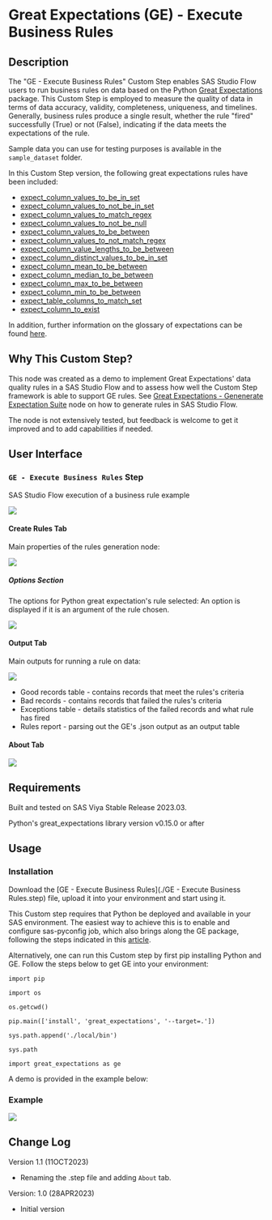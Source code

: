 # Great Expectations (GE) - Execute Business Rules

## Description

The "GE - Execute Business Rules" Custom Step enables SAS Studio Flow users to run business rules on data based on the Python [Great Expectations](https://greatexpectations.io/) package. This Custom Step is employed to measure the quality of data in terms of data accuracy, validity, completeness, uniqueness, and timelines. Generally, business rules produce a single result, whether the rule "fired" successfully (True) or not (False), indicating if the data meets the expectations of the rule.

Sample data you can use for testing purposes is available in the `sample_dataset` folder.

In this Custom Step version, the following great expectations rules have been included:

* [expect_column_values_to_be_in_set](https://greatexpectations.io/expectations/expect_column_values_to_be_in_set?filterType=Backend%20support&gotoPage=1&showFilters=true&viewType=Summary) 
* [expect_column_values_to_not_be_in_set](https://greatexpectations.io/expectations/expect_column_values_to_not_be_in_set)
* [expect_column_values_to_match_regex](https://greatexpectations.io/expectations/expect_column_values_to_match_regex?filterType=Backend%20support&gotoPage=1&showFilters=true&viewType=Summary)
* [expect_column_values_to_not_be_null](https://greatexpectations.io/expectations/expect_column_values_to_not_be_null?filterType=Backend%20support&gotoPage=1&showFilters=true&viewType=Summary) 
* [expect_column_values_to_be_between](https://greatexpectations.io/expectations/expect_column_values_to_be_between?filterType=Backend%20support&gotoPage=1&showFilters=true&viewType=Completeness&subFilterValues=pandas)
* [expect_column_values_to_not_match_regex](https://greatexpectations.io/expectations/expect_column_values_to_not_match_regex)
* [expect_column_value_lengths_to_be_between](https://greatexpectations.io/expectations/expect_column_value_lengths_to_be_between) 
* [expect_column_distinct_values_to_be_in_set](https://greatexpectations.io/expectations/expect_column_distinct_values_to_be_in_set?filterType=Backend%20support&gotoPage=1&showFilters=true&viewType=Summary) 
* [expect_column_mean_to_be_between](https://greatexpectations.io/expectations/expect_column_mean_to_be_between?filterType=Backend%20support&gotoPage=1&showFilters=true&viewType=Summary)
* [expect_column_median_to_be_between](https://greatexpectations.io/expectations/expect_column_median_to_be_between)
* [expect_column_max_to_be_between](https://greatexpectations.io/expectations/expect_column_max_to_be_between?filterType=Backend%20support&gotoPage=1&showFilters=true&viewType=Summary)
* [expect_column_min_to_be_between](https://greatexpectations.io/expectations/expect_column_min_to_be_between)
* [expect_table_columns_to_match_set](https://greatexpectations.io/expectations/expect_table_columns_to_match_set?filterType=Backend%20support&gotoPage=1&showFilters=true&viewType=Summary) 
* [expect_column_to_exist](https://greatexpectations.io/expectations/expect_column_to_exist?filterType=Backend%20support&gotoPage=1&showFilters=true&viewType=Summary)  

In addition, further information on the glossary of expectations can be found [here](https://legacy.docs.greatexpectations.io/en/0.13.10/reference/glossary_of_expectations.html).

## Why This Custom Step?

This node was created as a demo to implement Great Expectations' data quality rules in a SAS Studio Flow and to assess how well the Custom Step framework is able to support GE rules. See [Great Expectations - Genenerate Expectation Suite](https://github.com/sassoftware/sas-studio-custom-steps/tree/main/Great%20Expectations%20-%20Generate%20Expectation%20Suite#readme) node on how to generate rules in SAS Studio Flow.

The node is not extensively tested, but feedback is welcome to get it improved and to add capabilities if needed.

## User Interface

### `GE - Execute Business Rules` Step

SAS Studio Flow execution of a business rule example

![](img/example_flow.png) 

<!-- <img src="img/example_flow.png" width=60% height=60% -->

#### Create Rules Tab

Main properties of the rules generation node:

![](img/rules_tab.png)

##### Options Section

The options for Python great expectation's rule selected: An option is displayed if it is an argument of the rule chosen.

![](img/options_tab.png)

#### Output Tab

Main outputs for running a rule on data:

![](img/output_tab.png)

* Good records table - contains records that meet the rules's criteria
* Bad records - contains records that failed the rules's criteria
* Exceptions table - details statistics of the failed records and what rule has fired
* Rules report - parsing out the GE's .json output as an output table 

#### About Tab
![](img/about_tab.png)


## Requirements

Built and tested on SAS Viya Stable Release 2023.03.

Python's great_expectations library version v0.15.0 or after

## Usage

### Installation
Download the [GE - Execute Business Rules](./GE - Execute Business Rules.step) file, upload it into your environment and start using it.

This Custom step requires that Python be deployed and available in your SAS environment. The easiest way to achieve this is to enable and configure sas-pyconfig job, which also brings along the GE package, following the steps indicated in this [article](https://communities.sas.com/t5/SAS-Communities-Library/Using-the-SAS-Configurator-for-Open-Source-to-Build-Python-and-R/ta-p/842310).

Alternatively, one can run this Custom step by first pip installing Python and GE. Follow the steps below to get GE into your environment:

`import pip`

`import os`

`os.getcwd()`

`pip.main(['install', 'great_expectations', '--target=.'])`

`sys.path.append('./local/bin')`

`sys.path`

`import great_expectations as ge`





A demo is provided in the example below:

### Example
![](img/ge-executeBusinessRules.gif)

## Change Log
Version 1.1 (11OCT2023)

* Renaming the .step file and adding `About` tab.

Version: 1.0 (28APR2023)

* Initial version



